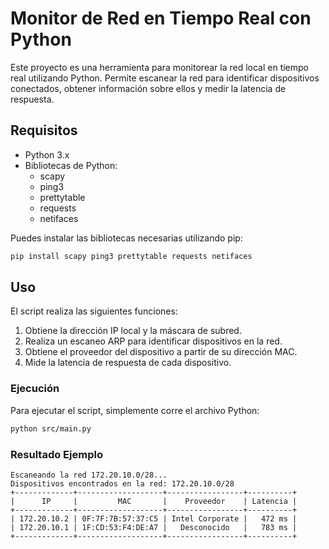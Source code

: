 # Monitor de Red en Tiempo Real con Python

Este proyecto es una herramienta para monitorear la red local en tiempo real utilizando Python. Permite escanear la red para identificar dispositivos conectados, obtener información sobre ellos y medir la latencia de respuesta.

## Requisitos

- Python 3.x
- Bibliotecas de Python:
    - scapy
    - ping3
    - prettytable
    - requests
    - netifaces

Puedes instalar las bibliotecas necesarias utilizando pip:

```sh
pip install scapy ping3 prettytable requests netifaces
```

## Uso

El script realiza las siguientes funciones:

1. Obtiene la dirección IP local y la máscara de subred.
2. Realiza un escaneo ARP para identificar dispositivos en la red.
3. Obtiene el proveedor del dispositivo a partir de su dirección MAC.
4. Mide la latencia de respuesta de cada dispositivo.

### Ejecución

Para ejecutar el script, simplemente corre el archivo Python:

```sh
python src/main.py
```

### Resultado Ejemplo

```
Escaneando la red 172.20.10.0/28...
Dispositivos encontrados en la red: 172.20.10.0/28
+-------------+-------------------+-----------------+----------+
|      IP     |         MAC       |    Proveedor    | Latencia |
+-------------+-------------------+-----------------+----------+
| 172.20.10.2 | 0F:7F:7B:57:37:C5 | Intel Corporate |   472 ms |
| 172.20.10.1 | 1F:CD:53:F4:DE:A7 |   Desconocido   |   783 ms |
+-------------+-------------------+-----------------+----------+
```